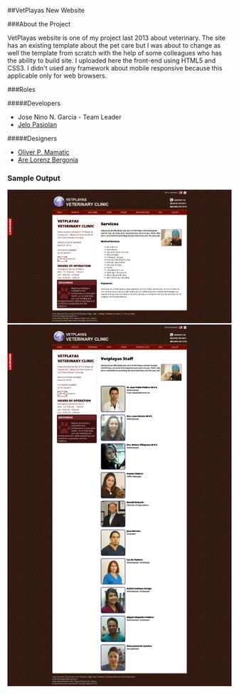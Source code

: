 ##VetPlayas New Website

###About the Project

VetPlayas website is one of my project last 2013 about veterinary. The site has an existing template about the pet care but I was about to change as well the template from scratch with the help of some colleagues who has the ability to build site. I uploaded here the front-end using HTML5 and CSS3. I didn't used any framework about mobile responsive because this applicable only for web browsers. 

###Roles

#####Developers
- Jose Nino N. Garcia - Team Leader
- [Jelo Pasiolan](http://ph.linkedin.com/pub/jelo-pasiolan/95/7b4/7b5/)

#####Designers
- [Oliver P. Mamatic](http://ph.linkedin.com/in/oliverpmamatic)
- [Are Lorenz Bergonia](http://www.linkedin.com/in/arelberg)


### Sample Output
![alt tag](https://raw.githubusercontent.com/joseninogarcia/Vetplayas-New-Website/master/images/sample1.png)
![alt tag](https://raw.githubusercontent.com/joseninogarcia/Vetplayas-New-Website/master/images/sample2.png)
